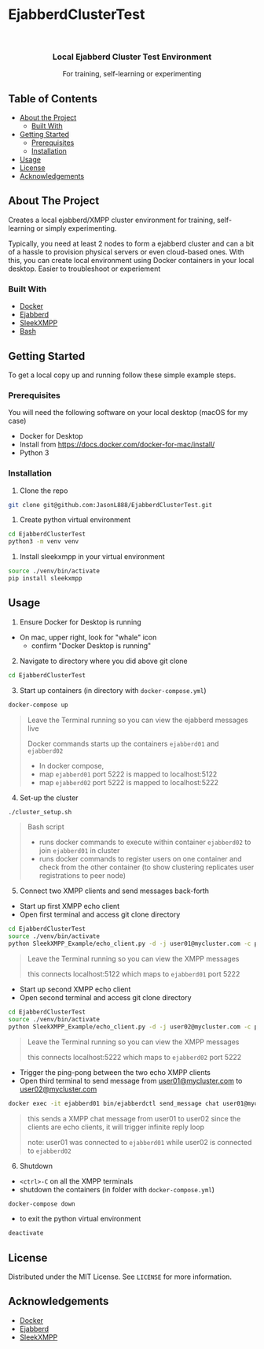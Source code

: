 # EjabberdClusterTest
<!-- PROJECT LOGO -->
<br />
<p align="center">
  <h3 align="center">Local Ejabberd Cluster Test Environment</h3>
  <p align="center">
    For training, self-learning or experimenting
  </p>
</p>



<!-- TABLE OF CONTENTS -->
## Table of Contents

* [About the Project](#about-the-project)
  * [Built With](#built-with)
* [Getting Started](#getting-started)
  * [Prerequisites](#prerequisites)
  * [Installation](#installation)
* [Usage](#usage)
* [License](#license)
* [Acknowledgements](#acknowledgements)



<!-- ABOUT THE PROJECT -->
## About The Project

Creates a local ejabberd/XMPP cluster environment for training, self-learning or simply experimenting.

Typically, you need at least 2 nodes to form a ejabberd cluster and can a bit of a hassle to provision physical servers or even cloud-based ones. With this, you can create local environment using Docker containers in your local desktop. Easier to troubleshoot or experiement


### Built With
* [Docker](https://www.docker.com)
* [Ejabberd](https://docs.ejabberd.im/)
* [SleekXMPP](https://sleekxmpp.readthedocs.io/en/latest/)
* [Bash](https://www.gnu.org/software/bash/)


<!-- GETTING STARTED -->
## Getting Started
To get a local copy up and running follow these simple example steps.

### Prerequisites
You will need the following software on your local desktop (macOS for my case)
* Docker for Desktop
 * Install from https://docs.docker.com/docker-for-mac/install/
* Python 3

### Installation

1. Clone the repo
```sh
git clone git@github.com:JasonL888/EjabberdClusterTest.git
```
1. Create python virtual environment
```sh
cd EjabberdClusterTest
python3 -m venv venv
```
1. Install sleekxmpp in your virtual environment
```sh
source ./venv/bin/activate
pip install sleekxmpp
```



<!-- USAGE EXAMPLES -->
## Usage

1. Ensure Docker for Desktop is running
* On mac, upper right, look for "whale" icon
  * confirm "Docker Desktop is running"
2. Navigate to directory where you did above git clone
```sh
cd EjabberdClusterTest
```
3. Start up containers (in directory with `docker-compose.yml`)
```sh
docker-compose up
```
> Leave the Terminal running so you can view the ejabberd messages live
>
> Docker commands starts up the containers `ejabberd01` and `ejabberd02`
> * In docker compose,
>  * map `ejabberd01` port 5222 is mapped to localhost:5122
>  * map `ejabberd02` port 5222 is mapped to localhost:5222

4. Set-up the cluster
```sh
./cluster_setup.sh
```
> Bash script
> * runs docker commands to execute within container `ejabberd02` to join `ejabberd01` in cluster
> * runs docker commands to register users on one container and check from the other container (to show clustering replicates user registrations to peer node)

5. Connect two XMPP clients and send messages back-forth
* Start up first XMPP echo client
 * Open first terminal and access git clone directory
```sh
cd EjabberdClusterTest
source ./venv/bin/activate
python SleekXMPP_Example/echo_client.py -d -j user01@mycluster.com -c password -H localhost -p 5122
```
> Leave the Terminal running so you can view the XMPP messages
>
> this connects localhost:5122 which maps to `ejabberd01` port 5222

* Start up second XMPP echo client
 * Open second terminal and access git clone directory
 ```sh
 cd EjabberdClusterTest
 source ./venv/bin/activate
 python SleekXMPP_Example/echo_client.py -d -j user02@mycluster.com -c password -H localhost -p 5222
 ```
 > Leave the Terminal running so you can view the XMPP messages
 >
 > this connects localhost:5222 which maps to `ejabberd02` port 5222

* Trigger the ping-pong between the two echo XMPP clients
 * Open third terminal to send message from user01@mycluster.com to user02@mycluster.com
 ```sh
 docker exec -it ejabberd01 bin/ejabberdctl send_message chat user01@mycluster.com user02@mycluster.com "long title ..." "long body ..."
 ```
 > this sends a XMPP chat message from user01 to user02
 > since the clients are echo clients, it will trigger infinite reply loop
 >
 > note: user01 was connected to `ejabberd01` while user02 is connected to `ejabberd02`

6. Shutdown
* `<ctrl>-C` on all the XMPP terminals
* shutdown the containers (in folder with `docker-compose.yml`)
```sh
docker-compose down
```
* to exit the python virtual environment
```sh
deactivate
```

<!-- LICENSE -->
## License

Distributed under the MIT License. See `LICENSE` for more information.


<!-- ACKNOWLEDGEMENTS -->
## Acknowledgements
* [Docker](https://www.docker.com)
* [Ejabberd](https://docs.ejabberd.im/)
* [SleekXMPP](https://sleekxmpp.readthedocs.io/en/latest/)
